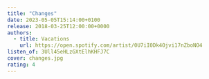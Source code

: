 ```yaml
---
title: "Changes"
date: 2023-05-05T15:14:00+0100
release: 2018-03-25T12:00:00+0000
authors:
  - title: Vacations
    url: https://open.spotify.com/artist/0U7iI0Dk4Ojvi17nZboNO4
listen_of: 3Ull45eHLzGXtElhKHFJ7C
cover: changes.jpg
rating: 4
---
```

